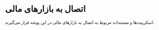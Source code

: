 # اتصال به بازارهای مالی

اسکریپت‌ها و مستندات مربوط به اتصال به بازارهای مالی در این پوشه قرار می‌گیرند.
